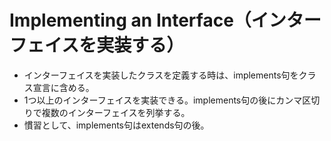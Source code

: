 # Implementing an Interface（インターフェイスを実装する）

- インターフェイスを実装したクラスを定義する時は、implements句をクラス宣言に含める。
- 1つ以上のインターフェイスを実装できる。implements句の後にカンマ区切りで複数のインターフェイスを列挙する。
- 慣習として、implements句はextends句の後。
